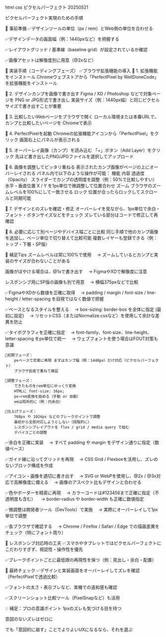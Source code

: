 html css ピクセルパーフェクト 20250521

ピクセルパーフェクト実現のための手順

🔧 事前準備
✅デザインツールの単位（px / rem）とWeb側の単位を合わせる

✅デザインデータの画面幅（例：1440pxなど）を把握する

✅レイアウトグリッド / 基準線（baseline grid）が設定されているか確認

✅画像アセットは解像度別に用意（@2xなど）


🧭 実装手順（コーディングフェーズ）
✅ブラウザ拡張機能の導入
🔸 1. 拡張機能をインストール
Chromeウェブストアから「PerfectPixel by WellDoneCode」を拡張機能をインストール

🔸 2. デザインカンプを画像で書き出す
Figma / XD / Photoshop などで対象ページを PNG or JPG形式で書き出し
実装サイズ（例：1440px幅）と同じピクセルサイズで書き出すことが重要

🔸 3. 比較したいWebページをブラウザで開く
ローカル環境または本番URLで、カンプと比較したいページを Chromeで表示

🔸 4. PerfectPixelを起動
Chromeの拡張機能アイコンから「PerfectPixel」をクリック
画面右上にパネルが表示される

🔸 5. オーバーレイ画像（カンプ）を読み込む
「+」ボタン（Add Layer）をクリック
先ほど書き出したPNG/JPGファイルを選択してアップロード

🔸 6. 画像を調整してピッタリ重ねる
表示されたカンプ画像がページの上にオーバーレイされる
パネル内で以下のような操作が可能：
機能	                    内容
透過度（Opacity）	       スライダーでカンプの透明度を調整（例：50%で比較しやすい）
水平・垂直位置	            X / Y を1px単位で微調整して位置合わせ
ズーム	                   ブラウザのズームレベルを100%にして一致させる
ロック	                   位置が合ったらロックしてスクロールと同期可能

🔸 7. デザインとのズレを確認・修正
オーバーレイを見ながら、1px単位で余白・フォント・ボタンサイズなどをチェック
ズレている部分はコードで修正して再確認

🔸 8. 必要に応じて別ページやデバイス幅ごとに比較
同じ手順で他のカンプ画像を追加し、ページ単位で切り替えて比較可能
複数レイヤーも登録できる（例：トップ・下層・SP版）

📝 補足Tips
ズームレベルは常に100%で使用
　→ ズームしているとカンプと実装のサイズが合わないことがある

画像がぼやける場合は、@1xで書き出す
　→ FigmaやXDで解像度に注意

レスポンシブ用にSP版の画像も別で用意
　→ 横幅375pxなどで比較


✅FigmaやXDから数値を正確に取得
　→ padding / margin / font-size / line-height / letter-spacing を目視ではなく数値で把握

✅ベースとなるスタイルを整える
　→ box-sizing: border-box を全体に指定 (最初に設定)
　→ リセットCSS（またはNormalize.cssなど）を使用して余計な差異を防止

✅タイポグラフィを正確に指定
　→ font-family、font-size、line-height、letter-spacing をpx単位で統一
　→ ウェブフォントを使う場合はFOUT対策も意識
    
    
    🔸初期フェーズ：
        pxベースで忠実に再現 まずはカンプ幅（例：1440px）だけ対応（ピクセルパーフェクト）
        ブラウザ拡張で重ねて検証

    🔸調整フェーズ：
        できたものをrem単位にゆっくり変換
        HTMLに font-size: 16px;
        px→rem変換を始める（手動 or 自動）
        emは局所的に（例：内余白）

    🔸仕上げフェーズ：
        768px や 1024px などのブレークポイントで調整
        最初から全部対応しようとしない（段階的に）
        レスポンシブレイアウトを flex / grid / media query で組む
        デバイスごとの調整

✅余白を正確に実装
　→ すべて padding や margin をデザイン通りに指定（数値ベース）

✅ガイド線に沿ってグリッドを再現
　→ CSS Grid / Flexboxを活用し、ズレのないブロック構成を作成

✅アイコン・画像を適切に書き出す
　→ SVG or WebPを使用し、@2x / @3x対応で高解像度に備える
　→ 画像のアスペクト比もデザインと合わせる

✅色やボーダーを精密に再現
　→ カラーコードは#123456まで正確に指定（不透明度も含む）
　→ border-radius や border-width も正確に数値指定

✅微調整は開発者ツール（DevTools）で実施
　→ 実際にオーバーレイして1px単位で調整

✅各ブラウザで確認する
　→ Chrome / Firefox / Safari / Edge での描画差異をチェック（特にフォント周り）

📱 レスポンシブ対応時の工夫
✅スマホやタブレットではピクセルパーフェクトにこだわりすぎず、視認性・操作性を優先

✅ブレークポイントごとに最低限の再現性を保つ（例：見出し・余白・配置）

🧪 最終チェック
✅デザインと実装画面をオーバーレイしてズレを確認（PerfectPixelで透過比較）

✅フォントの太さ・表示ブレなど、実機での違和感も確認

✅スクリーンショット比較ツール（PixelSnapなど）も活用

💡 補足：プロの意識ポイント
1pxのズレも気づける目を持つ

意図のないズレはゼロに

でも「意図的に崩す」ことでよりよいUXになるなら、それを選ぶ

